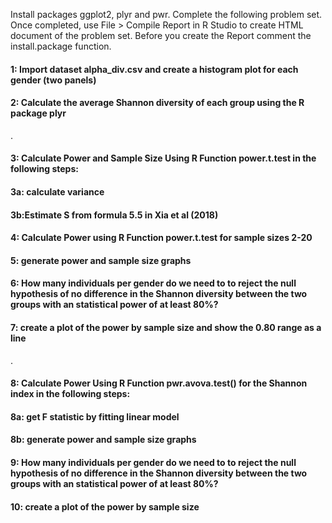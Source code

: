 Install packages ggplot2, plyr and pwr. Complete the following problem set. Once completed, use File > Compile Report in R Studio to create HTML document of the problem set. Before you create the Report comment the install.package function.

#### 1: Import dataset alpha_div.csv and create a histogram plot for each gender (two panels)

#### 2: Calculate the average Shannon diversity of each group using the R package plyr

.

#### 3: Calculate Power and Sample Size Using R Function power.t.test in the following steps:
#### 3a: calculate variance


#### 3b:Estimate S from formula 5.5 in Xia et al (2018)

#### 4: Calculate Power using R Function power.t.test for sample sizes 2-20

#### 5: generate power and sample size graphs

#### 6: How many individuals per gender do we need to to reject the null hypothesis of no difference in the Shannon diversity between the two groups with an statistical power of at least 80%?

#### 7: create a plot of the power by sample size and show the 0.80 range as a line

.

#### 8: Calculate Power Using R Function pwr.avova.test() for the Shannon index in the following steps:
#### 8a: get F statistic by fitting linear model

#### 8b: generate power and sample size graphs

#### 9: How many individuals per gender do we need to to reject the null hypothesis of no difference in the Shannon diversity between the two groups with an statistical power of at least 80%?

#### 10: create a plot of the power by sample size
